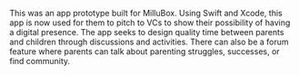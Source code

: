 This was an app prototype built for MilluBox. Using Swift and Xcode, this app is now used for them to pitch to VCs to show their possibility of having a digital presence.
The app seeks to design quality time between parents and children through discussions and activities. There can also be a forum feature where parents can talk about parenting struggles, successes, or find community.
